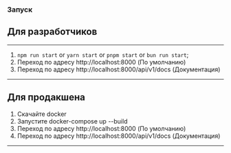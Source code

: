 ### Запуск

## Для разработчиков
---

1. `npm run start` or `yarn start` or `pnpm start` or `bun run start`;
2. Переход по адресу http://localhost:8000 (По умолчанию)
3. Переход по адресу http://localhost:8000/api/v1/docs (Документация)

---

## Для продакшена

1. Скачайте docker 
2. Запустите docker-compose up --build
3. Переход по адресу http://localhost:8000 (По умолчанию)
4. Переход по адресу http://localhost:8000/api/v1/docs (Документация)

---